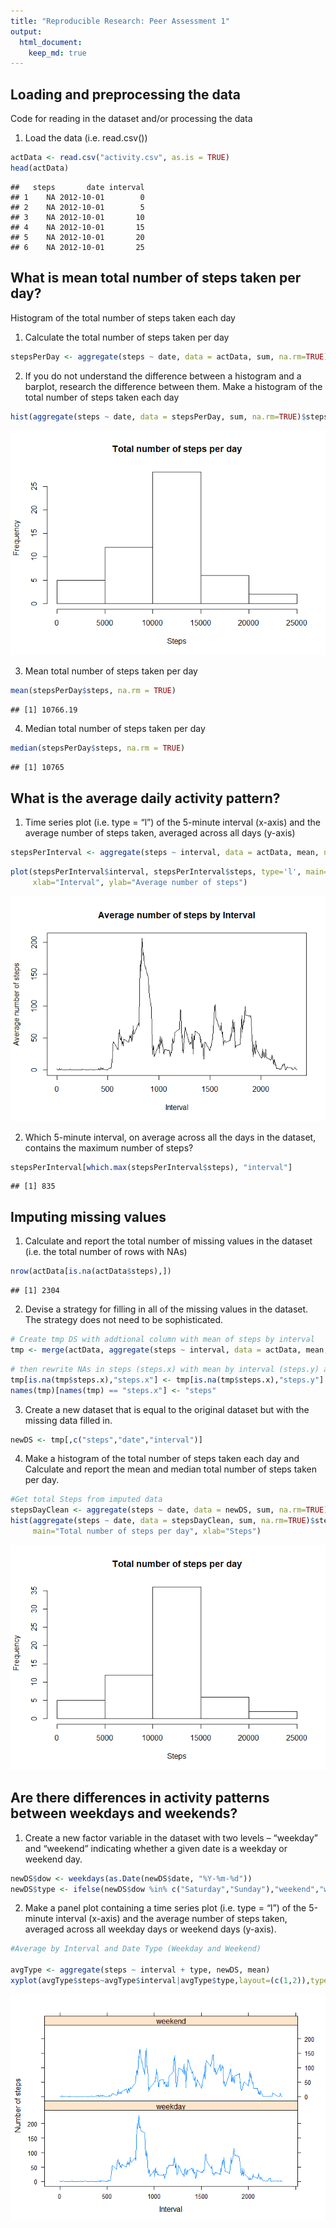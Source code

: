 ```yaml
---
title: "Reproducible Research: Peer Assessment 1"
output: 
  html_document: 
    keep_md: true
---
```


## Loading and preprocessing the data
Code for reading in the dataset and/or processing the data

1. Load the data (i.e. read.csv())


```r
actData <- read.csv("activity.csv", as.is = TRUE)
head(actData)
```

```
##   steps       date interval
## 1    NA 2012-10-01        0
## 2    NA 2012-10-01        5
## 3    NA 2012-10-01       10
## 4    NA 2012-10-01       15
## 5    NA 2012-10-01       20
## 6    NA 2012-10-01       25
```


## What is mean total number of steps taken per day?
Histogram of the total number of steps taken each day

1. Calculate the total number of steps taken per day


```r
stepsPerDay <- aggregate(steps ~ date, data = actData, sum, na.rm=TRUE)
```
2. If you do not understand the difference between a histogram and a barplot, research the difference between them. Make a histogram of the total number of steps taken each day

```r
hist(aggregate(steps ~ date, data = stepsPerDay, sum, na.rm=TRUE)$steps, main="Total number of steps per day", xlab="Steps")
```

![](PA1_template_files/figure-html/unnamed-chunk-4-1.png)<!-- -->

3. Mean total number of steps taken per day

```r
mean(stepsPerDay$steps, na.rm = TRUE)
```

```
## [1] 10766.19
```
4. Median total number of steps taken per day


```r
median(stepsPerDay$steps, na.rm = TRUE)
```

```
## [1] 10765
```
## What is the average daily activity pattern?
1. Time series plot (i.e. type = “l”) of the 5-minute interval (x-axis) and the average number of steps taken, averaged across all days (y-axis)

```r
stepsPerInterval <- aggregate(steps ~ interval, data = actData, mean, na.rm=TRUE)
```

```r
plot(stepsPerInterval$interval, stepsPerInterval$steps, type='l', main="Average number of steps by Interval", 
     xlab="Interval", ylab="Average number of steps")
```

![](PA1_template_files/figure-html/unnamed-chunk-8-1.png)<!-- -->

2. Which 5-minute interval, on average across all the days in the dataset, contains the maximum number of steps?

```r
stepsPerInterval[which.max(stepsPerInterval$steps), "interval"]
```

```
## [1] 835
```

## Imputing missing values

1. Calculate and report the total number of missing values in the dataset (i.e. the total number of rows with NAs)

```r
nrow(actData[is.na(actData$steps),])
```

```
## [1] 2304
```

2. Devise a strategy for filling in all of the missing values in the dataset. The strategy does not need to be sophisticated.


```r
# Create tmp DS with addtional column with mean of steps by interval
tmp <- merge(actData, aggregate(steps ~ interval, data = actData, mean, na.rm=TRUE), by=c("interval"))
```


```r
# then rewrite NAs in steps (steps.x) with mean by interval (steps.y) and rename column with steps
tmp[is.na(tmp$steps.x),"steps.x"] <- tmp[is.na(tmp$steps.x),"steps.y"]
names(tmp)[names(tmp) == "steps.x"] <- "steps"
```

3. Create a new dataset that is equal to the original dataset but with the missing data filled in.


```r
newDS <- tmp[,c("steps","date","interval")]
```

4. Make a histogram of the total number of steps taken each day and Calculate and report the mean and median total number of steps taken per day.

```r
#Get total Steps from imputed data
stepsDayClean <- aggregate(steps ~ date, data = newDS, sum, na.rm=TRUE)
hist(aggregate(steps ~ date, data = stepsDayClean, sum, na.rm=TRUE)$steps, 
     main="Total number of steps per day", xlab="Steps")
```

![](PA1_template_files/figure-html/unnamed-chunk-14-1.png)<!-- -->

## Are there differences in activity patterns between weekdays and weekends?
1. Create a new factor variable in the dataset with two levels – “weekday” and “weekend” indicating whether a given date is a weekday or weekend day.


```r
newDS$dow <- weekdays(as.Date(newDS$date, "%Y-%m-%d"))
newDS$type <- ifelse(newDS$dow %in% c("Saturday","Sunday"),"weekend","weekday")
```

2. Make a panel plot containing a time series plot (i.e. type = “l”) of the 5-minute interval (x-axis) and the average number of steps taken, averaged across all weekday days or weekend days (y-axis).



```r
#Average by Interval and Date Type (Weekday and Weekend)

avgType <- aggregate(steps ~ interval + type, newDS, mean)
xyplot(avgType$steps~avgType$interval|avgType$type,layout=(c(1,2)),type="l",xlab="Interval", ylab="Number of steps")
```

![](PA1_template_files/figure-html/unnamed-chunk-16-1.png)<!-- -->
